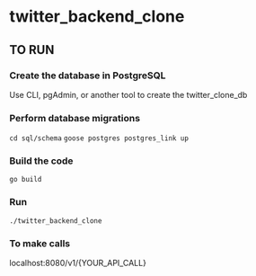 # twitter_backend_clone

## TO RUN

### Create the database in PostgreSQL
Use CLI, pgAdmin, or another tool to create the twitter_clone_db

### Perform database migrations
`cd sql/schema`
`goose postgres postgres_link up`

### Build the code
`go build`

### Run
`./twitter_backend_clone`

### To make calls
localhost:8080/v1/{YOUR_API_CALL}